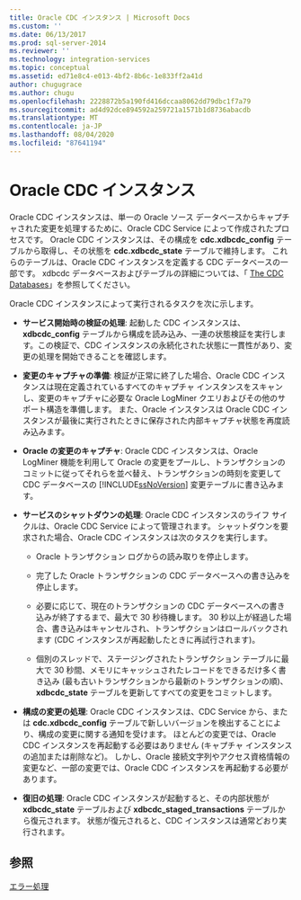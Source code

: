 ```yaml
---
title: Oracle CDC インスタンス | Microsoft Docs
ms.custom: ''
ms.date: 06/13/2017
ms.prod: sql-server-2014
ms.reviewer: ''
ms.technology: integration-services
ms.topic: conceptual
ms.assetid: ed71e8c4-e013-4bf2-8b6c-1e833ff2a41d
author: chugugrace
ms.author: chugu
ms.openlocfilehash: 2228872b5a190fd416dccaa8062dd79dbc1f7a79
ms.sourcegitcommit: ad4d92dce894592a259721a1571b1d8736abacdb
ms.translationtype: MT
ms.contentlocale: ja-JP
ms.lasthandoff: 08/04/2020
ms.locfileid: "87641194"
---
```

# <a name="the-oracle-cdc-instance"></a>Oracle CDC インスタンス
  Oracle CDC インスタンスは、単一の Oracle ソース データベースからキャプチャされた変更を処理するために、Oracle CDC Service によって作成されたプロセスです。 Oracle CDC インスタンスは、その構成を **cdc.xdbcdc_config** テーブルから取得し、その状態を **cdc.xdbcdc_state** テーブルで維持します。 これらのテーブルは、Oracle CDC インスタンスを定義する CDC データベースの一部です。 xdbcdc データベースおよびテーブルの詳細については、「 [The CDC Databases](the-oracle-cdc-service.md)」を参照してください。  
  
 Oracle CDC インスタンスによって実行されるタスクを次に示します。  
  
-   **サービス開始時の検証の処理**: 起動した CDC インスタンスは、 **xdbcdc_config** テーブルから構成を読み込み、一連の状態検証を実行します。この検証で、CDC インスタンスの永続化された状態に一貫性があり、変更の処理を開始できることを確認します。  
  
-   **変更のキャプチャの準備**: 検証が正常に終了した場合、Oracle CDC インスタンスは現在定義されているすべてのキャプチャ インスタンスをスキャンし、変更のキャプチャに必要な Oracle LogMiner クエリおよびその他のサポート構造を準備します。 また、Oracle インスタンスは Oracle CDC インスタンスが最後に実行されたときに保存された内部キャプチャ状態を再度読み込みます。  
  
-   **Oracle の変更のキャプチャ**: Oracle CDC インスタンスは、Oracle LogMiner 機能を利用して Oracle の変更をプールし、トランザクションのコミットに従ってそれらを並べ替え、トランザクションの時刻を変更して CDC データベースの [!INCLUDE[ssNoVersion](../../includes/ssnoversion-md.md)] 変更テーブルに書き込みます。  
  
-   **サービスのシャットダウンの処理**: Oracle CDC インスタンスのライフ サイクルは、Oracle CDC Service によって管理されます。 シャットダウンを要求された場合、Oracle CDC インスタンスは次のタスクを実行します。  
  
    -   Oracle トランザクション ログからの読み取りを停止します。  
  
    -   完了した Oracle トランザクションの CDC データベースへの書き込みを停止します。  
  
    -   必要に応じて、現在のトランザクションの CDC データベースへの書き込みが終了するまで、最大で 30 秒待機します。 30 秒以上が経過した場合、書き込みはキャンセルされ、トランザクションはロールバックされます (CDC インスタンスが再起動したときに再試行されます)。  
  
    -   個別のスレッドで、ステージングされたトランザクション テーブルに最大で 30 秒間、メモリにキャッシュされたレコードをできるだけ多く書き込み (最も古いトランザクションから最新のトランザクションの順)、 **xdbcdc_state** テーブルを更新してすべての変更をコミットします。  
  
-   **構成の変更の処理**: Oracle CDC インスタンスは、CDC Service から、または **cdc.xdbcdc_config** テーブルで新しいバージョンを検出することにより、構成の変更に関する通知を受けます。 ほとんどの変更では、Oracle CDC インスタンスを再起動する必要はありません (キャプチャ インスタンスの追加または削除など)。 しかし、Oracle 接続文字列やアクセス資格情報の変更など、一部の変更では、Oracle CDC インスタンスを再起動する必要があります。  
  
-   **復旧の処理**: Oracle CDC インスタンスが起動すると、その内部状態が **xdbcdc_state** テーブルおよび **xdbcdc_staged_transactions** テーブルから復元されます。 状態が復元されると、CDC インスタンスは通常どおり実行されます。  
  
## <a name="see-also"></a>参照  
 [エラー処理](error-handling.md)  
  
  
